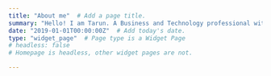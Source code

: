 ```yaml
---
title: "About me"  # Add a page title.
summary: "Hello! I am Tarun. A Business and Technology professional with passion for Photography, Psychology and Creative Arts"  # Add a page description.
date: "2019-01-01T00:00:00Z"  # Add today's date.
type: "widget_page"  # Page type is a Widget Page
# headless: false  
# Homepage is headless, other widget pages are not.

---
```

